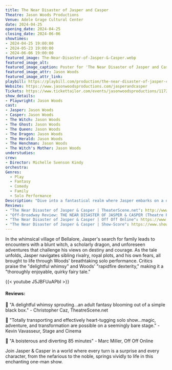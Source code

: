 ```yaml
---
title: The Near Disaster of Jasper and Casper
Theatre: Jason Woods Productions
Venue: Adele Grage Cultural Center
date: 2024-04-25
opening_date: 2024-04-25
closing_date: 2024-06-06
showtimes:
- 2024-04-25 19:00:00
- 2024-05-23 19:00:00
- 2024-06-06 19:00:00
featured_image: The-Near-Disaster-of-Jasper-&-Casper.webp
featured_image_alt: 
featured_image_caption: Poster for 'The Near Disaster of Jasper and Casper'
featured_image_attr: Jason Woods
featured_image_attr_link: 
playbill: https://playbill.com/production/the-near-disaster-of-jasper-casper-off-broadway-theatre-five-theatre-row-2022
Website: https://www.jasonwoodsproductions.com/jasperandcasper
Tickets: https://www.tickettailor.com/events/jasonwoodsproductions/1172287?
show_details: 
- Playwright: Jason Woods
cast:
- Jasper: Jason Woods
- Casper: Jason Woods
- The Witch: Jason Woods
- The Ghost: Jason Woods
- The Queen: Jason Woods
- The Dragon: Jason Woods
- The Herald: Jason Woods
- The Henchman: Jason Woods
- The Witch's Mother: Jason Woods
understudies:
crew:
- Director: Michelle Svenson Kindy
orchestra:
Genres:
  - Play
  - Fantasy
  - Comedy
  - Family
  - Solo Performance
Description: "Dive into a fantastical realm where Jasper embarks on a quest filled with magic, mystery, and a whirlwind of characters—all portrayed by the mesmerizing Jason Woods."
Reviews: 
- "The Near Disaster of Jasper & Casper | TheaterScene.net": http://www.theaterscene.net/plays/solo-plays/the-near-disaster-of-jasper-and-casper/christopher-caz/
- "Off-Broadway Review: THE NEAR DISASTER OF JASPER & CASPER (Theatre Row) | Stage and Cinema": https://stageandcinema.com/2022/09/08/near-disaster-of-jasper-casper/
- "The Near Disaster of Jasper & Casper | Off Off Online": https://www.offoffonline.com/offoffonline/2022/8/26/the-near-disaster-of-jasper-amp-casper
- "The Near Disaster of Jasper & Casper | Show-Score": https://www.show-score.com/off-broadway-shows/the-near-disaster-of-jasper-casper
---
```

In the whimsical village of Bellalore, Jasper's search for family leads to encounters with a blunt witch, a scholarly dragon, and unforeseen adventures that challenge his views on destiny and courage. As the tale unfolds, Jasper navigates sibling rivalry, royal plots, and his own fears, all brought to life through Woods' breathtaking solo performance. Critics praise the "delightful whimsy" and Woods' "rapidfire dexterity," making it a "thoroughly enjoyable, quirky fairy tale."

{{< youtube J5JBFUuAPbI >}}

#### Reviews:

💬 "A delightful whimsy sprouting...an adult fantasy blooming out of a simple black box." - Christopher Caz, TheatreScene.net

💬 "Totally transporting and effectively heart-tugging solo show...magic, adventure, and transformation are possible on a seemingly bare stage." - Kevin Vavasseur, Stage and Cinema

💬 "A boisterous and diverting 85 minutes" - Marc Miller, Off Off Online

Join Jasper & Casper in a world where every turn is a surprise and every character, from the nefarious to the noble, springs vividly to life in this enchanting one-man show.

